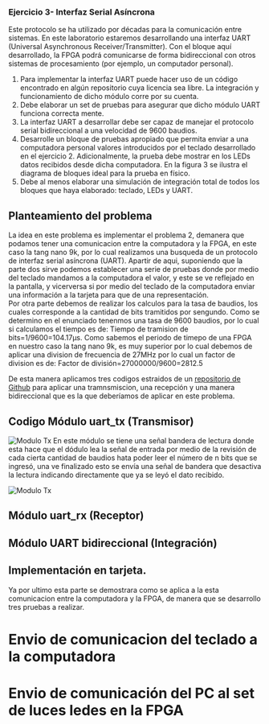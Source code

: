 ###  Ejercicio 3- Interfaz Serial Asíncrona

 Este protocolo se ha utilizado por décadas para la comunicación entre sistemas. En este laboratorio
 estaremos desarrollando una interfaz UART (Universal Asynchronous Receiver/Transmitter). Con
 el bloque aquí desarrollado, la FPGA podrá comunicarse de forma bidireccional con otros sistemas
 de procesamiento (por ejemplo, un computador personal).

1. Para implementar la interfaz UART puede hacer uso de un código encontrado en algún
 repositorio cuya licencia sea libre. La integración y funcionamiento de dicho módulo corre
 por su cuenta.
2. Debe elaborar un set de pruebas para asegurar que dicho módulo UART funciona correcta
mente.
3.  La interfaz UART a desarrollar debe ser capaz de manejar el protocolo serial bidireccional
 a una velocidad de 9600 baudios.
4. Desarrolle un bloque de pruebas apropiado que permita enviar a una computadora personal
 valores introducidos por el teclado desarrollado en el ejercicio 2. Adicionalmente, la prueba
 debe mostrar en los LEDs datos recibidos desde dicha computadora. En la figura 3 se ilustra
 el diagrama de bloques ideal para la prueba en físico. 
5. Debe al menos elaborar una simulación de integración total de todos los bloques que haya
 elaborado: teclado, LEDs y UART.

## Planteamiento del problema
La idea en este problema es implementar el problema 2, demanera que podamos tener una comunicacion entre la computadora y la FPGA, en este caso la tang nano 9k, por lo cual realizamos una busqueda de un protocolo de interfaz serial asíncrona (UART).
Apartir de aqui, suponiendo que la parte dos sirve podemos establecer una serie de pruebas donde por medio del teclado mandamos a la computadora el valor, y este se ve reflejado en la pantalla, y vicerversa si por medio del teclado de la computadora enviar una información a la tarjeta para que de una representación.  
Por otra parte debemos de realizar los calculos para la tasa de baudios, los cuales corresponde a la cantidad de bits tramitidos por sengundo. Como se determino en el enunciado tenenmos una tasa de 9600 baudios, por lo cual si calculamos el tiempo es de: Tiempo de tramision de bits=1/9600=104.17μs. 
Como sabemos el periodo de timepo de una FPGA en nuestro caso la tang nano 9k, es muy superior por lo cual debemos de aplicar una division de frecuencia de 27MHz por lo cual un factor de division es de: Factor de división=27000000/9600=2812.5 

De esta manera aplicamos tres codigos estraidos de un [repositorio de Github](https://github.com/MuhammadMajiid/UART?tab=readme-ov-file) para aplicar una tramnsmiscion, una recepción y una manera bidireccional que es la que deberíamos de aplicar en este problema.
## Codigo  Módulo uart_tx (Transmisor)
![Modulo Tx](https://github.com/AzofeifaJ/Taller-de-Digitales_Grupo-4/blob/main/Laboratorio_2/Imagenes_y_videos/UART_Tx.png)
En este módulo se tiene una señal bandera de lectura donde esta hace que el dódulo lea la señal de entrada por medio de la revisión de cada cierta cantidad de baudios hata poder leer el número de n bits que se ingresó, una ve finalizado esto se envía una señal de bandera que desactiva la lectura indicando directamente que ya se leyó el dato recibido.

![Modulo Tx](https://github.com/AzofeifaJ/Taller-de-Digitales_Grupo-4/blob/main/Laboratorio_2/Imagenes_y_videos/uart2.png)
## Módulo uart_rx (Receptor)
[]()
## Módulo UART bidireccional (Integración)
[]()
## Implementación en tarjeta. 
Ya por ultimo esta parte se demostrara como se aplica a la esta comunicacion entre la computadora y la FPGA, de manera que se desarrollo tres pruebas a realizar.
# Envio de comunicacion del teclado a la computadora

# Envio de comunicación del PC al set de luces ledes en la FPGA
